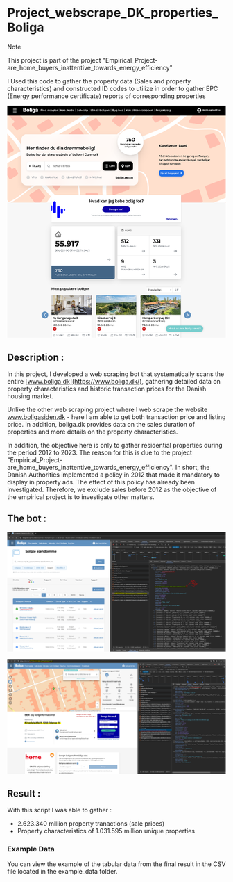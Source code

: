 # Project_webscrape_DK_properties_Boliga
> [!NOTE]
> This project is part of the project "Empirical_Project-are_home_buyers_inattentive_towards_energy_efficiency"
>
> I Used this code to gather the property data (Sales and property characteristics) and constructed ID codes to utilize in order to gather EPC (Energy performance certificate) reports of corresponding properties

![Boligsiden Front page](frontpage.PNG)

## Description : 
In this project, I developed a web scraping bot that systematically scans the entire [www.boliga.dk](https://www.boliga.dk/), gathering detailed data on property characteristics and historic transaction prices for the Danish housing market. 

Unlike the other web scraping project where I web scrape the website www.boligasiden.dk - here I am able to get both transaction price and listing price. In addition, boliga.dk provides data on the sales duration of properties and more details on the property characteristics. 

In addition, the objective here is only to gather residential properties during the period 2012 to 2023. The reason for this is due to the project "Empirical_Project-are_home_buyers_inattentive_towards_energy_efficiency". In short, the Danish Authorities implemented a policy in 2012 that made it mandatory to display in property ads. The effect of this policy has already been investigated. Therefore, we exclude sales before 2012 as the objective of the empirical project is to investigate other matters. 

## The bot : 

![The "hidden" API - first step - getting the property IDs](hidden_api_FirstStep.PNG)

![The "hidden" API - second step - gathering property sales and characteristics](hidden_api_SecondStep.PNG)


## Result : 
With this script I was able to gather :
* 2.623.340 million property tranactions (sale prices)
* Property characteristics of 1.031.595 million unique properties

### Example Data

You can view the example of the tabular data from the final result in the CSV file located in the example_data folder.
